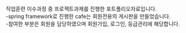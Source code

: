 직업훈련 이수과정 중 프로젝트과제를 진행한 포트폴리오자료입니다.<br>
-spring framework로 진행한 cafe는 회원전용의 게시판을 만들었습니다.<br>
-참여한 부분은 회원을 담당하였으며 회원가입, 로그인, 등급관리에 해당합니다.
